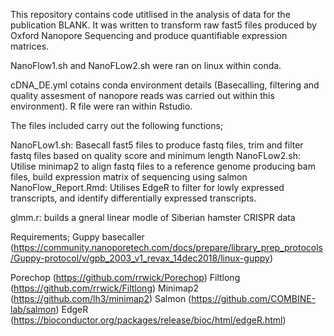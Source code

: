
This repository contains code utitlised in the analysis of data for the publication BLANK. It was written to transform raw fast5 files produced by Oxford Nanopore Sequencing and produce quantifiable expression matrices.

NanoFlow1.sh and NanoFLow2.sh were ran on linux within conda. 

cDNA_DE.yml cotains conda environment details (Basecalling, filtering and quality assesment of nanopore reads was carried out within this environment). R file were ran within Rstudio.


The files included carry out the following functions;

NanoFLow1.sh: Basecall fast5 files to produce fastq files, trim and filter fastq files based on quality score and minimum length
NanoFLow2.sh: Utilise minimap2 to align fastq files to a reference genome producing bam files, build expression matrix of sequencing using salmon
NanoFlow_Report.Rmd: Utilises EdgeR to filter for lowly expressed transcripts, and identify differentially expressed transcripts.


glmm.r: builds a gneral linear modle of Siberian hamster CRISPR data


Requirements;
Guppy basecaller (https://community.nanoporetech.com/docs/prepare/library_prep_protocols/Guppy-protocol/v/gpb_2003_v1_revax_14dec2018/linux-guppy)

Porechop (https://github.com/rrwick/Porechop)
Filtlong (https://github.com/rrwick/Filtlong)
Minimap2 (https://github.com/lh3/minimap2)
Salmon (https://github.com/COMBINE-lab/salmon)
EdgeR (https://bioconductor.org/packages/release/bioc/html/edgeR.html)
